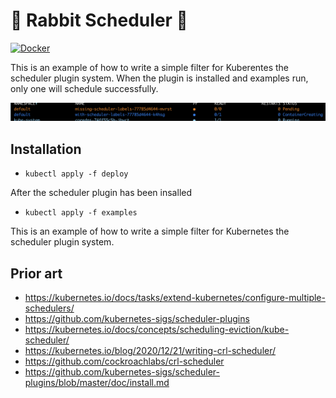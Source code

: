 # 🐰 Rabbit Scheduler 🐰
[![Docker](https://github.com/AlexsJones/k8s-rabbit-scheduler-plugin/actions/workflows/docker-image.yml/badge.svg?branch=main)](https://github.com/AlexsJones/k8s-rabbit-scheduler-plugin/actions/workflows/docker-image.yml)



This is an example of how to write a simple filter for Kuberentes the scheduler plugin system.
When the plugin is installed and examples run, only one will schedule successfully.

![im](images/pods.png)

## Installation

- `kubectl apply -f deploy`

After the scheduler plugin has been insalled

- `kubectl apply -f examples`

This is an example of how to write a simple filter for Kubernetes the scheduler plugin system.

## Prior art

- https://kubernetes.io/docs/tasks/extend-kubernetes/configure-multiple-schedulers/
- https://github.com/kubernetes-sigs/scheduler-plugins
- https://kubernetes.io/docs/concepts/scheduling-eviction/kube-scheduler/
- https://kubernetes.io/blog/2020/12/21/writing-crl-scheduler/
- https://github.com/cockroachlabs/crl-scheduler
- https://github.com/kubernetes-sigs/scheduler-plugins/blob/master/doc/install.md

